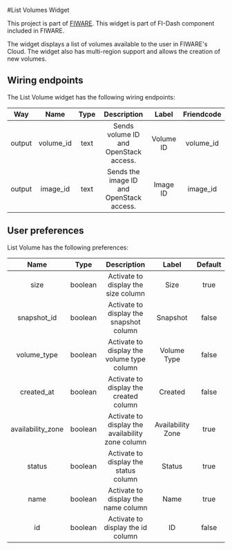 #List Volumes Widget

This project is part of [FIWARE](https://www.fiware.org/). This widget is part of FI-Dash component included in FIWARE.

The widget displays a list of volumes available to the user in FIWARE's Cloud. The widget also has multi-region support and allows the creation of new volumes.


## Wiring endpoints

The List Volume widget has the following wiring endpoints:

|Way|Name|Type|Description|Label|Friendcode|
|:--:|:--:|:--:|:--:|:--:|:--:|
|output|volume_id|text|Sends volume ID and OpenStack access.|Volume ID|volume_id|
|output|image_id|text|Sends the image ID and OpenStack access.|Image ID|image_id|


## User preferences

List Volume has the following preferences:

|Name|Type|Description|Label|Default|
|:--:|:--:|:--:|:--:|:--:|
|size|boolean|Activate to display the size column|Size|true|
|snapshot_id|boolean|Activate to display the snapshot column|Snapshot|false|
|volume_type|boolean|Activate to display the volume type column|Volume Type|false|
|created_at|boolean|Activate to display the created column|Created|false|
|availability_zone|boolean|Activate to display the availability zone column|Availability Zone|true|
|status|boolean|Activate to display the status column|Status|true|
|name|boolean|Activate to display the name column|Name|true|
|id|boolean|Activate to display the id column|ID|false|
